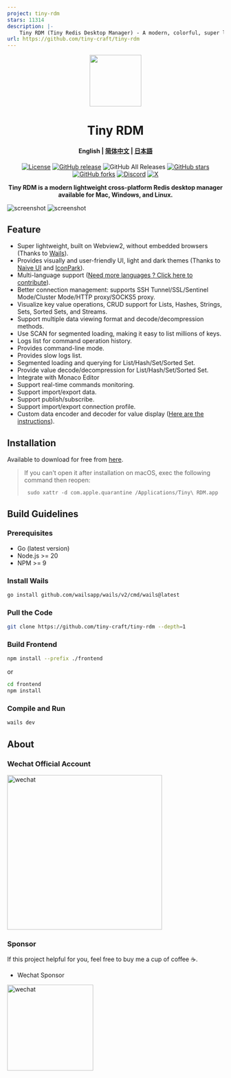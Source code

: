```yaml
---
project: tiny-rdm
stars: 11314
description: |-
    Tiny RDM (Tiny Redis Desktop Manager) - A modern, colorful, super lightweight Redis GUI client for Mac, Windows, and Linux.
url: https://github.com/tiny-craft/tiny-rdm
---
```


<div align="center">
<a href="https://github.com/tiny-craft/tiny-rdm/"><img src="build/appicon.png" width="120"/></a>
</div>
<h1 align="center">Tiny RDM</h1>
<h4 align="center"><strong>English</strong> | <a href="https://github.com/tiny-craft/tiny-rdm/blob/main/README_zh.md">
简体中文</a> | <a href="https://github.com/tiny-craft/tiny-rdm/blob/main/README_ja.md">日本語</a></h4>
<div align="center">

[![License](https://img.shields.io/github/license/tiny-craft/tiny-rdm)](https://github.com/tiny-craft/tiny-rdm/blob/main/LICENSE)
[![GitHub release](https://img.shields.io/github/release/tiny-craft/tiny-rdm)](https://github.com/tiny-craft/tiny-rdm/releases)
![GitHub All Releases](https://img.shields.io/github/downloads/tiny-craft/tiny-rdm/total)
[![GitHub stars](https://img.shields.io/github/stars/tiny-craft/tiny-rdm)](https://github.com/tiny-craft/tiny-rdm/stargazers)
[![GitHub forks](https://img.shields.io/github/forks/tiny-craft/tiny-rdm)](https://github.com/tiny-craft/tiny-rdm/fork)
[![Discord](https://img.shields.io/discord/1170373259133456434?label=Discord&color=5865F2)](https://discord.gg/VTFbBMGjWh)
[![X](https://img.shields.io/badge/Twitter-black?logo=x&logoColor=white)](https://twitter.com/Lykin53448)

<strong>Tiny RDM is a modern lightweight cross-platform Redis desktop manager available for Mac, Windows, and
Linux.</strong>
</div>

<picture>
 <source media="(prefers-color-scheme: dark)" srcset="screenshots/dark_en.png">
 <source media="(prefers-color-scheme: light)" srcset="screenshots/light_en.png">
 <img alt="screenshot" src="screenshots/dark_en.png">
</picture>

<picture>
 <source media="(prefers-color-scheme: dark)" srcset="screenshots/dark_en2.png">
 <source media="(prefers-color-scheme: light)" srcset="screenshots/light_en2.png">
 <img alt="screenshot" src="screenshots/dark_en2.png">
</picture>

## Feature

* Super lightweight, built on Webview2, without embedded browsers (Thanks
  to [Wails](https://github.com/wailsapp/wails)).
* Provides visually and user-friendly UI, light and dark themes (Thanks to [Naive UI](https://github.com/tusen-ai/naive-ui)
  and [IconPark](https://iconpark.oceanengine.com)).
* Multi-language support ([Need more languages ? Click here to contribute](.github/CONTRIBUTING.md)).
* Better connection management: supports SSH Tunnel/SSL/Sentinel Mode/Cluster Mode/HTTP proxy/SOCKS5 proxy.
* Visualize key value operations, CRUD support for Lists, Hashes, Strings, Sets, Sorted Sets, and Streams.
* Support multiple data viewing format and decode/decompression methods.
* Use SCAN for segmented loading, making it easy to list millions of keys.
* Logs list for command operation history.
* Provides command-line mode.
* Provides slow logs list.
* Segmented loading and querying for List/Hash/Set/Sorted Set.
* Provide value decode/decompression for List/Hash/Set/Sorted Set.
* Integrate with Monaco Editor
* Support real-time commands monitoring.
* Support import/export data.
* Support publish/subscribe.
* Support import/export connection profile.
* Custom data encoder and decoder for value display ([Here are the instructions](https://redis.tinycraft.cc/guide/custom-decoder/)).

## Installation

Available to download for free from [here](https://github.com/tiny-craft/tiny-rdm/releases).

> If you can't open it after installation on macOS, exec the following command then reopen:
> ``` shell
>  sudo xattr -d com.apple.quarantine /Applications/Tiny\ RDM.app
> ```

## Build Guidelines

### Prerequisites

* Go (latest version)
* Node.js >= 20
* NPM >= 9

### Install Wails

```bash
go install github.com/wailsapp/wails/v2/cmd/wails@latest
```

### Pull the Code

```bash
git clone https://github.com/tiny-craft/tiny-rdm --depth=1
```

### Build Frontend

```bash
npm install --prefix ./frontend
```

or

```bash
cd frontend
npm install
```

### Compile and Run

```bash
wails dev
```
## About

### Wechat Official Account

<img src="docs/images/wechat_official.png" alt="wechat" width="360" />

### Sponsor

If this project helpful for you, feel free to buy me a cup of coffee ☕️.

* Wechat Sponsor

<img src="docs/images/wechat_sponsor.jpg" alt="wechat" width="200" />


